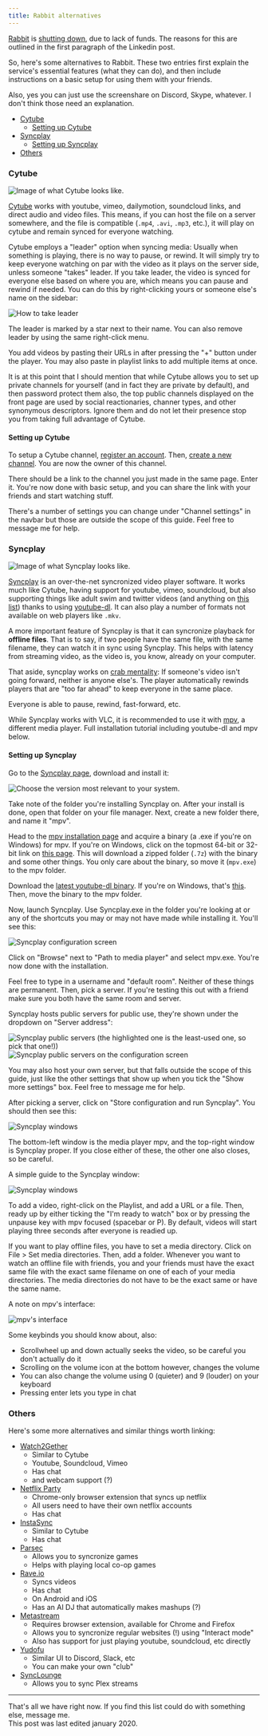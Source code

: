 ```yaml
---
title: Rabbit alternatives
---
```


[Rabbit][rabbit-w] is [shutting down][news], due to lack of funds. The reasons for this are outlined in the first paragraph of the Linkedin post.

So, here's some alternatives to Rabbit. These two entries first explain the service's essential features (what they can do), and then include instructions on a basic setup for using them with your friends.

Also, yes you can just use the screenshare on Discord, Skype, whatever. I don't think those need an explanation.

- [Cytube](#cytube)
  - [Setting up Cytube](#setting-up-cytube)
- [Syncplay](#syncplay)
  - [Setting up Syncplay](#setting-up-syncplay)
- [Others](#others)

### Cytube

![Image of what Cytube looks like.](/assets/img/blog/rabbit_cytube_0.png)

[Cytube] works with youtube, vimeo, dailymotion, soundcloud links, and direct audio and video files. This means, if you can host the file on a server somewhere, and the file is compatible (`.mp4`, `.avi`, `.mp3`, etc.), it will play on cytube and remain synced for everyone watching.

Cytube employs a "leader" option when syncing media: Usually when something is playing, there is no way to pause, or rewind. It will simply try to keep everyone watching on par with the video as it plays on the server side, unless someone "takes" leader. If you take leader, the video is synced for everyone else based on where you are, which means you can pause and rewind if needed. You can do this by right-clicking yours or someone else's name on the sidebar:

![How to take leader](/assets/img/blog/rabbit_cytube_1.png)

The leader is marked by a star next to their name. You can also remove leader by using the same right-click menu.

You add videos by pasting their URLs in after pressing the "+" button under the player. You may also paste in playlist links to add multiple items at once.

It is at this point that I should mention that while Cytube allows you to set up private channels for yourself (and in fact they are private by default), and then password protect them also, the top public channels displayed on the front page are used by social reactionaries, channer types, and other synonymous descriptors. Ignore them and do not let their presence stop you from taking full advantage of Cytube.

#### Setting up Cytube

To setup a Cytube channel, [register an account][cytube-register]. Then, [create a new channel][cytube-channel]. You are now the owner of this channel.

There should be a link to the channel you just made in the same page. Enter it. You're now done with basic setup, and you can share the link with your friends and start watching stuff.

There's a number of settings you can change under "Channel settings" in the navbar but those are outside the scope of this guide. Feel free to message me for help.

### Syncplay

![Image of what Syncplay looks like.](/assets/img/blog/rabbit_syncplay_0.png)

[Syncplay] is an over-the-net syncronized video player software. It works much like Cytube, having support for youtube, vimeo, soundcloud, but also supporting things like adult swim and twitter videos (and anything on [this list][youtube-dl-list]) thanks to using [youtube-dl]. It can also play a number of formats not available on web players like `.mkv`.

A more important feature of Syncplay is that it can syncronize playback for **offline files**. That is to say, if two people have the same file, with the same filename, they can watch it in sync using Syncplay. This helps with latency from streaming video, as the video is, you know, already on your computer.

That aside, syncplay works on [crab mentality]: If someone's video isn't going forward, neither is anyone else's. The player automatically rewinds players that are "too far ahead" to keep everyone in the same place.

Everyone is able to pause, rewind, fast-forward, etc.

While Syncplay works with VLC, it is recommended to use it with [mpv], a different media player. Full installation tutorial including youtube-dl and mpv below.

#### Setting up Syncplay

Go to the [Syncplay page][syncplay], download and install it:

![Choose the version most relevant to your system.](/assets/img/blog/rabbit_syncplay_1.png)

Take note of the folder you're installing Syncplay on. After your install is done, open that folder on your file manager. Next, create a new folder there, and name it "mpv".

Head to the [mpv installation page][mpv-install] and acquire a binary (a .exe if you're on Windows) for mpv. If you're on Windows, click on the topmost 64-bit or 32-bit link on [this page][mpv-install-win]. This will download a zipped folder (`.7z`) with the binary and some other things. You only care about the binary, so move it (`mpv.exe`) to the mpv folder.

Download the [latest youtube-dl binary][youtube-dl-dl]. If you're on Windows, that's [this][youtube-dl-dl-win]. Then, move the binary to the mpv folder.

Now, launch Syncplay. Use Syncplay.exe in the folder you're looking at or any of the shortcuts you may or may not have made while installing it. You'll see this:

![Syncplay configuration screen](/assets/img/blog/rabbit_syncplay_2.png)

Click on "Browse" next to "Path to media player" and select mpv.exe. You're now done with the installation.

Feel free to type in a username and "default room". Neither of these things are permanent. Then, pick a server. If you're testing this out with a friend make sure you both have the same room and server.

Syncplay hosts public servers for public use, they're shown under the dropdown on "Server address":

![Syncplay public servers (the highlighted one is the least-used one, so pick that one!))](/assets/img/blog/rabbit_syncplay_3.png)
![Syncplay public servers on the configuration screen](/assets/img/blog/rabbit_syncplay_4.png)

You may also host your own server, but that falls outside the scope of this guide, just like the other settings that show up when you tick the "Show more settings" box. Feel free to message me for help.

After picking a server, click on "Store configuration and run Syncplay". You should then see this:

![Syncplay windows](/assets/img/blog/rabbit_syncplay_5.png)

The bottom-left window is the media player mpv, and the top-right window is Syncplay proper. If you close either of these, the other one also closes, so be careful.

A simple guide to the Syncplay window:

![Syncplay windows](/assets/img/blog/rabbit_syncplay_6.png)

To add a video, right-click on the Playlist, and add a URL or a file. Then, ready up by either ticking the "I'm ready to watch" box or by pressing the unpause key with mpv focused (spacebar or P). By default, videos will start playing three seconds after everyone is readied up.

If you want to play offline files, you have to set a media directory. Click on File > Set media directories. Then, add a folder. Whenever you want to watch an offline file with friends, you and your friends must have the exact same file with the exact same filename on one of each of your media directories. The media directories do not have to be the exact same or have the same name.

A note on mpv's interface:

![mpv's interface](/assets/img/blog/rabbit_syncplay_7.png)

Some keybinds you should know about, also:

* Scrollwheel up and down actually seeks the video, so be careful you don't actually do it
* Scrolling on the volume icon at the bottom however, changes the volume
* You can also change the volume using 0 (quieter) and 9 (louder) on your keyboard
* Pressing enter lets you type in chat

### Others

Here's some more alternatives and similar things worth linking:

* [Watch2Gether](https://www.watch2gether.com/)
  * Similar to Cytube
  * Youtube, Soundcloud, Vimeo
  * Has chat
  * and webcam support (?)
* [Netflix Party](https://www.netflixparty.com/)
  * Chrome-only browser extension that syncs up netflix
  * All users need to have their own netflix accounts
  * Has chat
* [InstaSync](http://instasync.com/)
  * Similar to Cytube
  * Has chat
* [Parsec](https://parsecgaming.com/)
  * Allows you to syncronize games
  * Helps with playing local co-op games
* [Rave.io](https://www.rave.io/)
  * Syncs videos
  * Has chat
  * On Android and iOS
  * Has an AI DJ that automatically makes mashups (?)
* [Metastream](https://getmetastream.com/)
  * Requires browser extension, available for Chrome and Firefox
  * Allows you to syncronize regular websites (!) using "Interact mode"
  * Also has support for just playing youtube, soundcloud, etc directly
* [Yudofu](https://yudofu.com/)
  * Similar UI to Discord, Slack, etc
  * You can make your own "club"
* [SyncLounge](https://synclounge.tv/)
  * Allows you to sync Plex streams

---

That's all we have right now. If you find this list could do with something else, message me.  
This post was last edited january 2020.

[rabbit]:            https://www.rabb.it/
[rabbit-w]:          https://en.wikipedia.org/wiki/Rabb.it
[news]:              https://www.linkedin.com/pulse/hitting-wall-amanda-richardson/
[news-archive]:      https://archive.fo/VDoXf
[cytube]:            https://cytu.be/
[cytube-register]:   https://cytu.be/register
[cytube-channel]:    https://cytu.be/account/channels
[youtube-dl]:        https://ytdl-org.github.io/youtube-dl/index.html
[youtube-dl-list]:   https://ytdl-org.github.io/youtube-dl/supportedsites.html
[youtube-dl-dl]:     https://youtube-dl.org/
[youtube-dl-dl-win]: https://youtube-dl.org/downloads/latest/youtube-dl.exe
[syncplay]:          https://syncplay.pl/
[mpv]:               https://mpv.io/
[mpv-install]:       https://mpv.io/installation/
[mpv-install-win]:   https://mpv.srsfckn.biz/
[crab mentality]:    https://en.wikipedia.org/wiki/Crab_mentality

